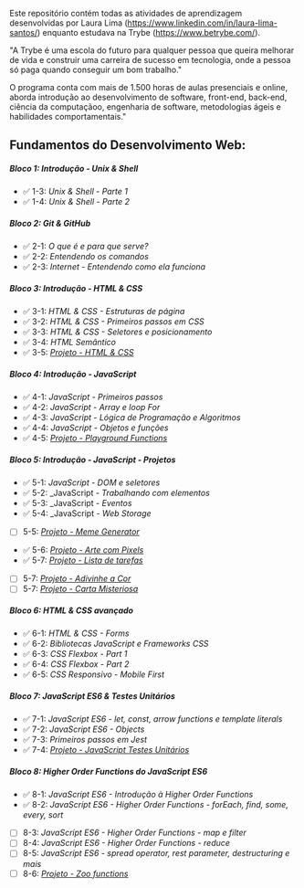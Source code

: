 Este repositório contém todas as atividades de aprendizagem desenvolvidas por Laura Lima (https://www.linkedin.com/in/laura-lima-santos/) enquanto estudava na Trybe (https://www.betrybe.com/).

"A Trybe é uma escola do futuro para qualquer pessoa que queira melhorar de vida e construir uma carreira de sucesso em tecnologia, onde a pessoa só paga quando conseguir um bom trabalho."

O programa conta com mais de 1.500 horas de aulas presenciais e online, aborda introdução ao desenvolvimento de software, front-end, back-end, ciência da computaçãoo, engenharia de software, metodologias ágeis e habilidades comportamentais."

## Fundamentos do Desenvolvimento Web:

##### Bloco 1: Introdução - Unix & Shell

- :white_check_mark: 1-3: _Unix & Shell - Parte 1_
- :white_check_mark: 1-4: _Unix & Shell - Parte 2_

##### Bloco 2: Git & GitHub

- :white_check_mark: 2-1: _O que é e para que serve?_
- :white_check_mark: 2-2: _Entendendo os comandos_
- :white_check_mark: 2-3: _Internet - Entendendo como ela funciona_

##### Bloco 3: Introdução - HTML & CSS

- :white_check_mark: 3-1: _HTML & CSS - Estruturas de página_
- :white_check_mark: 3-2: _HTML & CSS - Primeiros passos em CSS_
- :white_check_mark: 3-3: _HTML & CSS - Seletores e posicionamento_
- :white_check_mark: 3-4: _HTML Semântico_
- :white_check_mark: 3-5: _[Projeto - HTML & CSS]()_
 
##### Bloco 4: Introdução - JavaScript

- :white_check_mark: 4-1: _JavaScript - Primeiros passos_
- :white_check_mark: 4-2: _JavaScript - Array e loop For_
- :white_check_mark: 4-3: _JavaScript - Lógica de Programação e Algoritmos_
- :white_check_mark: 4-4: _JavaScript - Objetos e funções_
- :white_check_mark: 4-5: _[Projeto - Playground Functions]()_

##### Bloco 5: Introdução - JavaScript - Projetos

- :white_check_mark: 5-1: _JavaScript - DOM e seletores_
- :white_check_mark: 5-2: _JavaScript - _Trabalhando com elementos_
- :white_check_mark: 5-3: _JavaScript - _Eventos_
- :white_check_mark: 5-4: _JavaScript - _Web Storage_
- [ ] 5-5: _[Projeto - Meme Generator]()_
- :white_check_mark: 5-6: _[Projeto - Arte com Pixels](https://github.com/Thisislauralima/trybe-exercises/edit/main/README.md)_
- :white_check_mark: 5-7: _[Projeto - Lista de tarefas]()_
- [ ] 5-7: _[Projeto - Adivinhe a Cor]()_
- [ ] 5-7: _[Projeto - Carta Misteriosa]()_

##### Bloco 6: HTML & CSS avançado

- :white_check_mark: 6-1: _HTML & CSS - Forms_
- :white_check_mark: 6-2: _Bibliotecas JavaScript e Frameworks CSS_
- :white_check_mark: 6-3: _CSS Flexbox - Part 1_
- :white_check_mark: 6-4: _CSS Flexbox - Part 2_
- :white_check_mark: 6-5: _CSS Responsivo - Mobile First_

##### Bloco 7: JavaScript ES6 & Testes Unitários

- :white_check_mark: 7-1: _JavaScript ES6 - let, const, arrow functions e template literals_
- :white_check_mark: 7-2: _JavaScript ES6 - Objects_
- :white_check_mark: 7-3: _Primeiros passos em Jest_
- :white_check_mark: 7-4: _[Projeto - JavaScript Testes Unitários]()_

##### Bloco 8: Higher Order Functions do JavaScript ES6

- :white_check_mark: 8-1: _JavaScript ES6 - Introdução à Higher Order Functions_
- :white_check_mark: 8-2: _JavaScript ES6 - Higher Order Functions - forEach, find, some, every, sort_
- [ ] 8-3: _JavaScript ES6 - Higher Order Functions - map e filter_
- [ ] 8-4: _JavaScript ES6 - Higher Order Functions - reduce_
- [ ] 8-5: _JavaScript ES6 - spread operator, rest parameter, destructuring e mais_
- [ ] 8-6: _[Projeto - Zoo functions]()_
